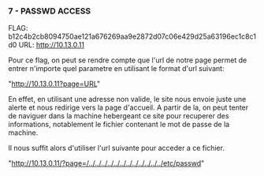 ### 7 - PASSWD ACCESS

FLAG: b12c4b2cb8094750ae121a676269aa9e2872d07c06e429d25a63196ec1c8c1d0
URL:  http://10.13.0.11

Pour ce flag, on peut se rendre compte que l'url de notre page permet de entrer n'importe quel parametre en utilisant le format d'url suivant:

"http://10.13.0.11?page=URL"

En effet, en utilisant une adresse non valide, le site nous envoie juste une alerte et nous redirige vers la page d'accueil.
A partir de la, on peut tenter de naviguer dans la machine hebergeant ce site pour recuperer des informations,
notablement le fichier contenant le mot de passe de la machine.

Il nous suffit alors d'utiliser l'url suivante pour acceder a ce fichier.

"http://10.13.0.11/?page=/../../../../../../../../../../../../etc/passwd"
